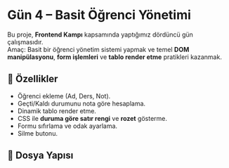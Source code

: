 # Gün 4 – Basit Öğrenci Yönetimi

Bu proje, **Frontend Kampı** kapsamında yaptığımız dördüncü gün çalışmasıdır.  
Amaç: Basit bir öğrenci yönetim sistemi yapmak ve temel **DOM manipülasyonu**, **form işlemleri** ve **tablo render etme** pratikleri kazanmak.

## 🚀 Özellikler
- Öğrenci ekleme (Ad, Ders, Not).
- Geçti/Kaldı durumunu nota göre hesaplama.
- Dinamik tablo render etme.
- CSS ile **duruma göre satır rengi** ve **rozet** gösterme.
- Formu sıfırlama ve odak ayarlama.
- Silme butonu.

## 📂 Dosya Yapısı
